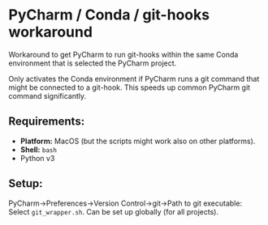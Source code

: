 # PyCharm / Conda / git-hooks workaround

Workaround to get PyCharm to run git-hooks within the same Conda environment that is selected the 
PyCharm project.

Only activates the Conda environment if PyCharm runs a git command that might be connected to a 
git-hook. This speeds up common PyCharm git command significantly. 

## Requirements:

- **Platform:** MacOS (but the scripts might work also on other platforms).
- **Shell:** `bash`
- Python v3

## Setup:

PyCharm->Preferences->Version Control->git->Path to git executable: Select `git_wrapper.sh`. Can 
be set up globally (for all projects).

